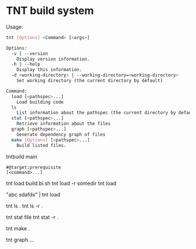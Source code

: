 # TNT build system

Usage:
```bash
tnt [Options] <Command> [<args>]

Options:
  -v | --version
    Display version information.
  -h | --help
    Display this information.
  -d <working-directory> | --working-directory=<working-directory>
    Set working directory (the current directory by default)

Command:
  load [<pathspec>...]
    Load building code
  ls
    List information about the pathspec (the current directory by default).
  stat [<pathspec>...]
    Retrieve information about the files
  graph [<pathspec>...]
    Generate dependency graph of files
  make [Options] [<pathspec>...]
    Build listed files.
```

tntbuild main

```
#@target:prerequisite
[<command>...]
```


tnt load build.bi.sh
tnt load -r somedir
tnt load

"abc sdafds" | tnt load

tnt ls .
tnt ls -r .

tnt stat file
tnt stat -r .

tnt make .


tnt graph ...

